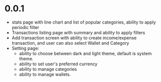 # 0.0.1
- stats page with line chart and list of popular categories, ability to apply periodic filter
- Transactions listing page with summary and ability to apply filters
- Add transaction screen with ability to create income/expense transaction, and user can also select Wallet and Category
- Setting page:
  - ability to choose between dark and light theme, default is system theme.
  - ability to set user's preferred currency
  - ability to manage categories
  - ability to manage wallets.